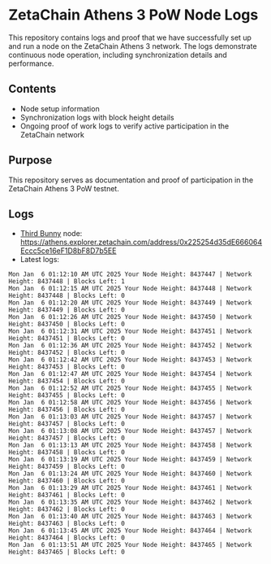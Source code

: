 # ZetaChain Athens 3 PoW Node Logs
This repository contains logs and proof that we have successfully set up and run a node on the ZetaChain Athens 3 network. The logs demonstrate continuous node operation, including synchronization details and performance.

## Contents
- Node setup information
- Synchronization logs with block height details
- Ongoing proof of work logs to verify active participation in the ZetaChain network

## Purpose
This repository serves as documentation and proof of participation in the ZetaChain Athens 3 PoW testnet.

## Logs

- [Third Bunny](https://thirdbunny.xyz/) node: https://athens.explorer.zetachain.com/address/0x225254d35dE666064Eccc5ce16eF1D8bF8D7b5EE
- Latest logs:
```
Mon Jan  6 01:12:10 AM UTC 2025 Your Node Height: 8437447 | Network Height: 8437448 | Blocks Left: 1
Mon Jan  6 01:12:15 AM UTC 2025 Your Node Height: 8437448 | Network Height: 8437448 | Blocks Left: 0
Mon Jan  6 01:12:20 AM UTC 2025 Your Node Height: 8437449 | Network Height: 8437449 | Blocks Left: 0
Mon Jan  6 01:12:26 AM UTC 2025 Your Node Height: 8437450 | Network Height: 8437450 | Blocks Left: 0
Mon Jan  6 01:12:31 AM UTC 2025 Your Node Height: 8437451 | Network Height: 8437451 | Blocks Left: 0
Mon Jan  6 01:12:36 AM UTC 2025 Your Node Height: 8437452 | Network Height: 8437452 | Blocks Left: 0
Mon Jan  6 01:12:42 AM UTC 2025 Your Node Height: 8437453 | Network Height: 8437453 | Blocks Left: 0
Mon Jan  6 01:12:47 AM UTC 2025 Your Node Height: 8437454 | Network Height: 8437454 | Blocks Left: 0
Mon Jan  6 01:12:52 AM UTC 2025 Your Node Height: 8437455 | Network Height: 8437455 | Blocks Left: 0
Mon Jan  6 01:12:58 AM UTC 2025 Your Node Height: 8437456 | Network Height: 8437456 | Blocks Left: 0
Mon Jan  6 01:13:03 AM UTC 2025 Your Node Height: 8437457 | Network Height: 8437457 | Blocks Left: 0
Mon Jan  6 01:13:08 AM UTC 2025 Your Node Height: 8437457 | Network Height: 8437457 | Blocks Left: 0
Mon Jan  6 01:13:13 AM UTC 2025 Your Node Height: 8437458 | Network Height: 8437458 | Blocks Left: 0
Mon Jan  6 01:13:19 AM UTC 2025 Your Node Height: 8437459 | Network Height: 8437459 | Blocks Left: 0
Mon Jan  6 01:13:24 AM UTC 2025 Your Node Height: 8437460 | Network Height: 8437460 | Blocks Left: 0
Mon Jan  6 01:13:29 AM UTC 2025 Your Node Height: 8437461 | Network Height: 8437461 | Blocks Left: 0
Mon Jan  6 01:13:35 AM UTC 2025 Your Node Height: 8437462 | Network Height: 8437462 | Blocks Left: 0
Mon Jan  6 01:13:40 AM UTC 2025 Your Node Height: 8437463 | Network Height: 8437463 | Blocks Left: 0
Mon Jan  6 01:13:45 AM UTC 2025 Your Node Height: 8437464 | Network Height: 8437464 | Blocks Left: 0
Mon Jan  6 01:13:51 AM UTC 2025 Your Node Height: 8437465 | Network Height: 8437465 | Blocks Left: 0
```
